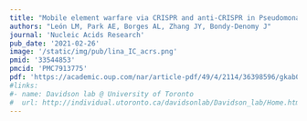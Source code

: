 ```yaml
---
title: "Mobile element warfare via CRISPR and anti-CRISPR in Pseudomonas aeruginosa"
authors: "León LM, Park AE, Borges AL, Zhang JY, Bondy-Denomy J"
journal: 'Nucleic Acids Research'
pub_date: '2021-02-26'
image: '/static/img/pub/lina_IC_acrs.png'
pmid: '33544853'
pmcid: 'PMC7913775'
pdf: 'https://academic.oup.com/nar/article-pdf/49/4/2114/36398596/gkab006.pdf'
#links:
#- name: Davidson lab @ University of Toronto
#  url: http://individual.utoronto.ca/davidsonlab/Davidson_lab/Home.html
---
```


